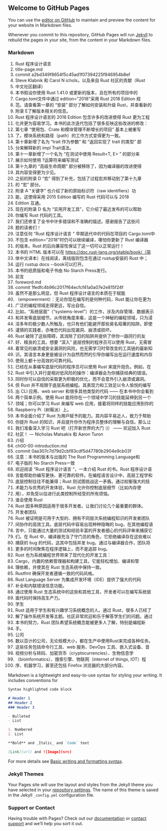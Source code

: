 ## Welcome to GitHub Pages

You can use the [editor on GitHub](https://github.com/Charlie-YCY/learnrust/edit/gh-pages/index.md) to maintain and preview the content for your website in Markdown files.

Whenever you commit to this repository, GitHub Pages will run [Jekyll](https://jekyllrb.com/) to rebuild the pages in your site, from the content in your Markdown files.

### Markdown
1.	Rust 程序设计语⾔
2.	title-page.md
3.	commit a2bd349f8654f5c45ad1f07394225f946954b8ef
4.	Steve Klabnik 和 Carol N  ichols，以及来⾃ Rust 社区的贡献（Rust
5.	中⽂社区翻译）
6.	本书假设你使⽤ Rust 1.41.0 或更新的版本，且在所有的项⽬中的
7.	Cargo.toml⽂件中通过 edition="2018"采⽤ Rust 2018 Edition 规
8.	范。请查看第⼀章的 “安装” 部分了解如何安装和升级 Rust，并查看新的
9.	附录 E了解版本相关的信息。
10.	Rust 程序设计语⾔的 2018 Edition 包含许多的改进使得 Rust 更为⼯程
11.	化并更为容易学习。本书的此次迭代包括了很多反映这些改进的修改：
12.	第七章 “使⽤包、Crate 和模块管理不断增⻓的项⽬” 基本上被重写
13.	了。模块系统和路径（path）的⼯作⽅式变得更为⼀致。
14.	第十章新增了名为 “trait 作为参数” 和 “返回实现了 trait 的类型” 部
15.	分来解释新的 impl Trait语法。
16.	第十⼀章新增了⼀个名为 “在测试中使⽤ Result<T, E> ” 的部分来
17.	展⽰如何使⽤ ?运算符来编写测试
18.	第十九章的 “⾼级⽣命周期” 部分被移除了，因为编译器的改进使得
19.	其内容变得更为少见。
20.	之前的附录 D “宏” 得到了补充，包括了过程宏并移动到了第十九章
21.	的 “宏” 部分。
22.	附录 A “关键字” 也介绍了新的原始标识符（raw identiﬁers）功
23.	能，这使得采⽤ 2015 Edition 编写的 Rust 代码可以与 2018
24.	Edition 互通。
25.	现在的附录 D 名为 “实⽤开发⼯具”，它介绍了最近发布的可以帮助
26.	你编写 Rust 代码的⼯具。
27.	我们还修复了全书中许多错误和不准确的描述。感谢报告了这些问
28.	题的读者们！
29.	注意任何 “Rust 程序设计语⾔ ” 早期迭代中的代码在项⽬的 Cargo.toml中
30.	不包含 edition="2018"时仍可以继续编译，哪怕你更新了 Rust 编译器
31.	的版本。Rust 的后向兼容性保证了这⼀切可以正常运⾏！
32.	本书的 HTML 版本可以在 https://doc.rust-lang.org/stable/book/（简
33.	体中⽂译本）在线阅读，离线版则包含在通过 rustup安装的 Rust 中；
34.	运⾏ rustup docs --book可以打开。
35.	本书的纸质版和电⼦书由 No Starch Press发⾏。
36.	前⾔
37.	foreword.md
38.	commit 1fedfc4b96c2017f64ecfcf41a0a07e2e815f24f
39.	虽然不是那么明显，但 Rust 程序设计语⾔的本质在于赋能
40.	（empowerment）：⽆论你现在编写的是何种代码，Rust 能让你在更为
41.	⼴泛的编程领域⾛得更远，写出⾃信。
42.	⽐如，“系统层⾯”（“systems-level”）的⼯作，涉及内存管理、数据表⽰
43.	和并发等底层细节。从传统⻆度来看，这是⼀个神秘的编程领域，只为浸
44.	淫多年的极少数⼈所触及，也只有他们能避开那些臭名昭著的陷阱。即使
45.	谨慎的实践者，亦唯恐代码出现漏洞、崩溃或损坏。
46.	Rust 破除了这些障碍，其消除了旧的陷阱并提供了伴你⼀路同⾏的友
47.	好、精良的⼯具。想要 “深⼊” 底层控制的程序员可以使⽤ Rust，⽆需冒
48.	着常见的崩溃或安全漏洞的风险，也⽆需学习时常改变的⼯具链的最新知
49.	识。其语⾔本⾝更是被设计为⾃然⽽然的引导你编写出在运⾏速度和内存
50.	使⽤上都十分⾼效的可靠代码。
51.	已经在从事编写底层代码的程序员可以使⽤ Rust 来提升抱负。例如，在
52.	Rust 中引⼊并⾏是相对低风险的操作：编译器会为你捕获经典的错误。
53.	同时你可以⾃信的采取更为积极的优化，⽽不会意外引⼊崩溃或漏洞。
54.	但 Rust 并不局限于底层系统编程。其表现力和⼯效⾜以令⼈愉悦的编写
55.	出 CLI 应⽤、web server 和很多其他类型的代码 —— 在本书中你会看到
56.	两个简单⽰例。使⽤ Rust 能将你在⼀个领域中学习的技能延伸到另⼀个
57.	领域；你可以学习 Rust 来编写 web 应⽤，接着将同样的技能应⽤到你的
58.	Raspberry Pi（树莓派）上。
59.	本书全⾯介绍了 Rust 为⽤⼾赋予的能力。其内容平易近⼈，致力于帮助
60.	你提升 Rust 的知识，并且提升你作为程序员整体的理解与⾃信。那么让
61.	我们准备深⼊学习 Rust 吧（打开新世界的⼤门 :)） —— 欢迎加⼊ Rust
62.	社区！
—	Nicholas Matsakis 和 Aaron Turon
63.	介绍
64.	ch00-00-introduction.md
65.	commit 0aa307c7d79d2cbf83cdf5d47780b2904e9cb03f
66.	注意：本书的版本与出版的 The Rust Programming Language和
67.	电⼦版的 No Starch Press⼀致
68.	欢迎阅读 “Rust 程序设计语⾔ ”，⼀本介绍 Rust 的书。Rust 程序设计语
69.	⾔能帮助你编写更快、更可靠的软件。在编程语⾔设计中，⾼层⼯程学和
70.	底层控制往往不能兼得；Rust 则试图挑战这⼀⽭盾。通过权衡强⼤的技
71.	术能力与优秀的开发体验，Rust 允许你控制底层细节（⽐如内存使
72.	⽤），并免受以往进⾏此类控制所经受的所有烦恼。
73.	谁会使⽤ Rust
74.	Rust 因多种原因适⽤于很多开发者。让我们讨论⼏个最重要的群体。
75.	开发者团队
76.	Rust 被证明是可⽤于⼤型的、拥有不同层次系统编程知识的开发者团队
77.	间协作的⾼效⼯具。底层代码中容易出现种种隐晦的 bug，在其他编程语
78.	⾔中，只能通过⼤量的测试和经验丰富的开发者细心的代码评审来捕获它
79.	们。在 Rust 中，编译器充当了守门员的⻆⾊，它拒绝编译存在这些难以
80.	捕获的 bug 的代码，这其中包括并发 bug。通过与编译器合作，团队将
81.	更多的时间聚焦在程序逻辑上，⽽不是追踪 bug。
82.	Rust 也为系统编程世界带来了现代化的开发⼯具：
83.	Cargo，内置的依赖管理器和构建⼯具，它能轻松增加、编译和管
84.	理依赖，并使其在 Rust ⽣态系统中保持⼀致。
85.	Rustfmt 确保开发者遵循⼀致的代码风格。
86.	Rust Language Server 为集成开发环境（IDE）提供了强⼤的代码
87.	补全和内联错误信息功能。
88.	通过使⽤ Rust ⽣态系统中的这些和其他⼯具，开发者可以在编写系统层
89.	⾯代码时保持⾼⽣产力。
90.	学⽣
91.	Rust 适⽤于学⽣和有兴趣学习系统概念的⼈。通过 Rust，很多⼈已经了
92.	解了操作系统开发等主题。社区⾮常欢迎和乐于解答学⽣们的问题。通过
93.	本书的努力，Rust 团队希望系统概念能被更多⼈了解，特别是编程新
94.	⼿。
95.	公司
96.	数以百计的公司，⽆论规模⼤⼩，都在⽣产中使⽤Rust来完成各种任务。
97.	这些任务包括命令⾏⼯具、web 服务、DevOps ⼯具、嵌⼊式设备、⾳
98.	视频分析与转码、加密货币（cryptocurrencies）、⽣物信息学
99.	（bioinformatics）、搜索引擎、物联⽹（internet of things, IOT）程
100.	序、机器学习，甚⾄还包括 Firefox 浏览器的⼤部分内容。

Markdown is a lightweight and easy-to-use syntax for styling your writing. It includes conventions for

```markdown
Syntax highlighted code block

# Header 1
## Header 2
### Header 3

- Bulleted
- List

1. Numbered
2. List

**Bold** and _Italic_ and `Code` text

[Link](url) and ![Image](src)
```

For more details see [Basic writing and formatting syntax](https://docs.github.com/en/github/writing-on-github/getting-started-with-writing-and-formatting-on-github/basic-writing-and-formatting-syntax).

### Jekyll Themes

Your Pages site will use the layout and styles from the Jekyll theme you have selected in your [repository settings](https://github.com/Charlie-YCY/learnrust/settings/pages). The name of this theme is saved in the Jekyll `_config.yml` configuration file.

### Support or Contact

Having trouble with Pages? Check out our [documentation](https://docs.github.com/categories/github-pages-basics/) or [contact support](https://support.github.com/contact) and we’ll help you sort it out.
